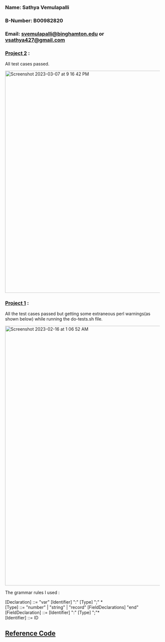 ### Name:		Sathya Vemulapalli <br/>
### B-Number:	B00982820 <br/>
### Email:		svemulapalli@binghamton.edu or vsathya427@gmail.com

### [Project 2](https://github.com/VSathya427/i571/tree/main/submit/prj2-sol) : 

All test cases passed.

<img width="722" alt="Screenshot 2023-03-07 at 9 16 42 PM" src="https://user-images.githubusercontent.com/56964957/223602304-eb1467fa-4ef0-4634-ba49-f975deccbe25.png">

### [Project 1](https://github.com/VSathya427/i571/tree/main/submit/prj1-sol) :

All the test cases passed but getting some extraneous perl warnings(as shown below) while running the do-tests.sh file. <br>

<img width="844" alt="Screenshot 2023-02-16 at 1 06 52 AM" src="https://user-images.githubusercontent.com/56964957/219282410-0bfd5907-ac1e-4280-89b8-1300967f0877.png">

The grammar rules I used :

[Declaration] ::= "var" [Identifier] ":" [Type] ";" \* <br>
[Type] ::= "number" | "string" | "record" [FieldDeclarations] "end" <br>
[FieldDeclaration] ::= [Identifier] ":" [Type] ";"\* <br>
[Identifier] ::= ID


## [Reference Code](https://zdu.binghamton.edu/cs571/slides/syntax/code/arith/arith.mjs?lang=js)
